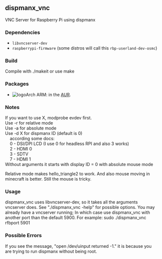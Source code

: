 ## dispmanx_vnc

VNC Server for Raspberry Pi using dispmanx

### Dependencies

* `libvncserver-dev`
* `raspberrypi-firmware` (some distros will call this `rbp-userland-dev-osmc`)

### Build

Compile with ./makeit or use make

### Packages
* ![logo](http://www.monitorix.org/imgs/archlinux.png "arch logo")Arch ARM: in the [AUR](https://aur.archlinux.org/packages/dispmanx_vnc).

### Notes
If you want to use X, modprobe evdev first.\
Use -r for relative mode\
Use -a for absolute mode\
Use -d X for dispmanx ID (default is 0)\
&nbsp;&nbsp;&nbsp;&nbsp;according some docs:\
&nbsp;&nbsp;&nbsp;&nbsp;0 - DSI/DPI LCD (I use 0 for headless RPI and also 3 works)\
&nbsp;&nbsp;&nbsp;&nbsp;2 - HDMI 0\
&nbsp;&nbsp;&nbsp;&nbsp;3 - SDTV\
&nbsp;&nbsp;&nbsp;&nbsp;7 - HDMI 1\
Without arguments it starts with display ID = 0 with absolute mouse mode

Relative mode makes hello_triangle2 to work. And also mouse moving in minecraft is better.
Still the mouse is tricky.

### Usage
dispmanx_vnc uses libvncserver-dev, so it takes all the arguments vncserver does.  See "./dispmanx_vnc -help" for possible options.
You may already have a vncserver running; In which case use dispmanx_vnc with another port than the default 5900. For example:
sudo ./dispmanx_vnc rfbport 5901


### Possible Errors
If you see the message, "open /dev/uinput returned -1." it is because you are trying to run dispmanx without being root.
